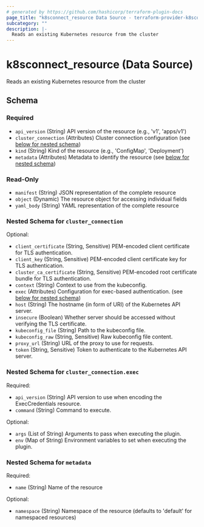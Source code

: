 ```yaml
---
# generated by https://github.com/hashicorp/terraform-plugin-docs
page_title: "k8sconnect_resource Data Source - terraform-provider-k8sconnect"
subcategory: ""
description: |-
  Reads an existing Kubernetes resource from the cluster
---
```


# k8sconnect_resource (Data Source)

Reads an existing Kubernetes resource from the cluster



<!-- schema generated by tfplugindocs -->
## Schema

### Required

- `api_version` (String) API version of the resource (e.g., 'v1', 'apps/v1')
- `cluster_connection` (Attributes) Cluster connection configuration (see [below for nested schema](#nestedatt--cluster_connection))
- `kind` (String) Kind of the resource (e.g., 'ConfigMap', 'Deployment')
- `metadata` (Attributes) Metadata to identify the resource (see [below for nested schema](#nestedatt--metadata))

### Read-Only

- `manifest` (String) JSON representation of the complete resource
- `object` (Dynamic) The resource object for accessing individual fields
- `yaml_body` (String) YAML representation of the complete resource

<a id="nestedatt--cluster_connection"></a>
### Nested Schema for `cluster_connection`

Optional:

- `client_certificate` (String, Sensitive) PEM-encoded client certificate for TLS authentication.
- `client_key` (String, Sensitive) PEM-encoded client certificate key for TLS authentication.
- `cluster_ca_certificate` (String, Sensitive) PEM-encoded root certificate bundle for TLS authentication.
- `context` (String) Context to use from the kubeconfig.
- `exec` (Attributes) Configuration for exec-based authentication. (see [below for nested schema](#nestedatt--cluster_connection--exec))
- `host` (String) The hostname (in form of URI) of the Kubernetes API server.
- `insecure` (Boolean) Whether server should be accessed without verifying the TLS certificate.
- `kubeconfig_file` (String) Path to the kubeconfig file.
- `kubeconfig_raw` (String, Sensitive) Raw kubeconfig file content.
- `proxy_url` (String) URL of the proxy to use for requests.
- `token` (String, Sensitive) Token to authenticate to the Kubernetes API server.

<a id="nestedatt--cluster_connection--exec"></a>
### Nested Schema for `cluster_connection.exec`

Required:

- `api_version` (String) API version to use when encoding the ExecCredentials resource.
- `command` (String) Command to execute.

Optional:

- `args` (List of String) Arguments to pass when executing the plugin.
- `env` (Map of String) Environment variables to set when executing the plugin.



<a id="nestedatt--metadata"></a>
### Nested Schema for `metadata`

Required:

- `name` (String) Name of the resource

Optional:

- `namespace` (String) Namespace of the resource (defaults to 'default' for namespaced resources)

